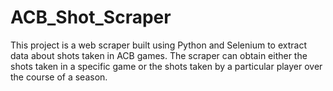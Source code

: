 # ACB_Shot_Scraper
This project is a web scraper built using Python and Selenium to extract data about shots taken in ACB games. The scraper can obtain either the shots taken in a specific game or the shots taken by a particular player over the course of a season.
